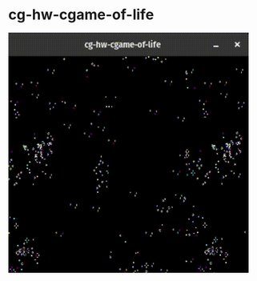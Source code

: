 # cg-hw-cgame-of-life

![](https://github.com/Andrea-gt/cg-hw-cgame-of-life/blob/main/CGameOfLife.gif)
